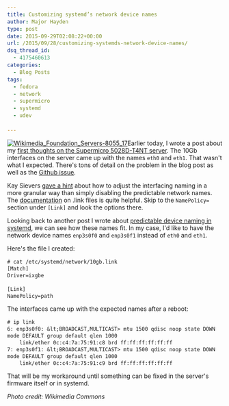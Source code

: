 ```yaml
---
title: Customizing systemd’s network device names
author: Major Hayden
type: post
date: 2015-09-29T02:08:22+00:00
url: /2015/09/28/customizing-systemds-network-device-names/
dsq_thread_id:
  - 4175460613
categories:
  - Blog Posts
tags:
  - fedora
  - network
  - supermicro
  - systemd
  - udev

---
```

[<img src="/wp-content/uploads/2015/09/Wikimedia_Foundation_Servers-8055_17-e1443492445994.jpg" alt="Wikimedia_Foundation_Servers-8055_17" width="1280" height="348" class="aligncenter size-full wp-image-5949" srcset="/wp-content/uploads/2015/09/Wikimedia_Foundation_Servers-8055_17-e1443492445994.jpg 1280w, /wp-content/uploads/2015/09/Wikimedia_Foundation_Servers-8055_17-e1443492445994-300x82.jpg 300w, /wp-content/uploads/2015/09/Wikimedia_Foundation_Servers-8055_17-e1443492445994-1024x278.jpg 1024w" sizes="(max-width: 1280px) 100vw, 1280px" />][1]Earlier today, I wrote a post about my [first thoughts on the Supermicro 5028D-T4NT server][2]. The 10Gb interfaces on the server came up with the names `eth0` and `eth1`. That wasn't what I expected. There's tons of detail on the problem in the blog post as well as the [Github issue][3].

Kay Sievers [gave a hint][4] about how to adjust the interfacing naming in a more granular way than simply disabling the predictable network names. The [documentation][5] on .link files is quite helpful. Skip to the `NamePolicy=` section under `[Link]` and look the options there.

Looking back to another post I wrote about [predictable device naming in systemd][6], we can see how these names fit. In my case, I'd like to have the network device names `enp3s0f0` and `enp3s0f1` instead of `eth0` and `eth1`.

Here's the file I created:

```
# cat /etc/systemd/network/10gb.link
[Match]
Driver=ixgbe

[Link]
NamePolicy=path
```


The interfaces came up with the expected names after a reboot:

```
# ip link
6: enp3s0f0: &lt;BROADCAST,MULTICAST> mtu 1500 qdisc noop state DOWN mode DEFAULT group default qlen 1000
    link/ether 0c:c4:7a:75:91:c8 brd ff:ff:ff:ff:ff:ff
7: enp3s0f1: &lt;BROADCAST,MULTICAST> mtu 1500 qdisc noop state DOWN mode DEFAULT group default qlen 1000
    link/ether 0c:c4:7a:75:91:c9 brd ff:ff:ff:ff:ff:ff
```


That will be my workaround until something can be fixed in the server's firmware itself or in systemd.

_Photo credit: Wikimedia Commons_

 [1]: /wp-content/uploads/2015/09/Wikimedia_Foundation_Servers-8055_17-e1443492445994.jpg
 [2]: /2015/09/28/first-thoughts-linux-on-the-supermicro-5028d-t4nt/
 [3]: https://github.com/systemd/systemd/issues/1390
 [4]: https://github.com/systemd/systemd/issues/1390#issuecomment-143860466
 [5]: http://www.freedesktop.org/software/systemd/man/systemd.link.html
 [6]: /2015/08/21/understanding-systemds-predictable-network-device-names/
